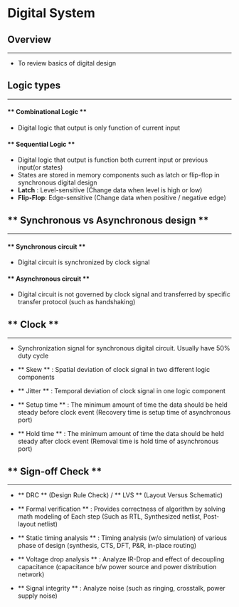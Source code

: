 # Digital System

## Overview
***
- To review basics of digital design

## Logic types
***

#### ** Combinational Logic **
 
- Digital logic that output is only function of current input

#### ** Sequential Logic **

- Digital logic that output is function both current input or previous input(or states)
- States are stored in memory components such as latch or flip-flop in synchronous digital design
- **Latch** : Level-sensitive (Change data when level is high or low)
- **Flip-Flop**: Edge-sensitive (Change data when positive / negative edge)

## ** Synchronous vs Asynchronous design **
***

#### ** Synchronous circuit **
- Digital circuit is synchronized by clock signal

#### ** Asynchronous circuit ** 
- Digital circuit is not governed by clock signal and transferred by specific transfer protocol (such as handshaking)

## ** Clock **
***

- Synchronization signal for synchronous digital circuit. Usually have 50% duty cycle

- ** Skew ** : Spatial deviation of clock signal in two different logic components

- ** Jitter ** : Temporal deviation of clock signal in one logic component

- ** Setup time ** : The minimum amount of time the data should be held steady before clock event  (Recovery time is setup time of asynchronous port)

- ** Hold time ** : The minimum amount of time the data should be held steady after clock event (Removal time is hold time of asynchronous port)

## ** Sign-off Check **
***

- ** DRC ** (Design Rule Check) / ** LVS ** (Layout Versus Schematic)

- ** Formal verification ** : Provides correctness of algorithm by solving math modeling of Each step (Such as RTL, Synthesized netlist, Post-layout netlist)

- ** Static timing analysis ** : Timing analysis (w/o simulation) of various phase of design (synthesis, CTS, DFT, P&R, in-place routing)

- ** Voltage drop analysis ** : Analyze IR-Drop and effect of decoupling capacitance (capacitance b/w power source and power distribution network)

- ** Signal integrity  ** : Analyze noise (such as ringing, crosstalk, power supply noise)